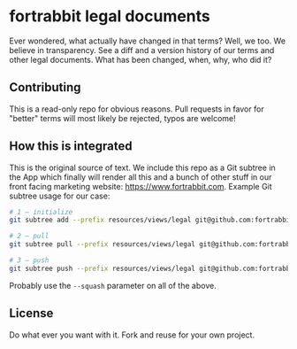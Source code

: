 # fortrabbit legal documents

Ever wondered, what actually have changed in that terms? Well, we too. We believe in transparency. See a diff and a version history of our terms and other legal documents. What has been changed, when, why, who did it?

## Contributing

This is a read-only repo for obvious reasons. Pull requests in favor for "better" terms will most likely be rejected, typos are welcome!

## How this is integrated

This is the original source of text. We include this repo as a Git subtree in the App which finally will render all this and a bunch of other stuff in our front facing marketing website: https://www.fortrabbit.com. Example Git subtree usage for our case:

```bash
# 1 — initialize
git subtree add --prefix resources/views/legal git@github.com:fortrabbit/legal master

# 2 — pull
git subtree pull --prefix resources/views/legal git@github.com:fortrabbit/legal master

# 3 — push
git subtree push --prefix resources/views/legal git@github.com:fortrabbit/legal master
```

Probably use the `--squash` parameter on all of the above.


## License

Do what ever you want with it. Fork and reuse for your own project.
